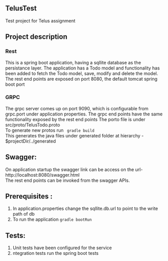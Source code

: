 ## TelusTest
Test project for Telus assignment


## Project description
### Rest
This is a spring boot application, having a sqllite database as the persistance layer.
The application has a Todo model and functionality has been added to fetch the Todo model, save, modify and delete the model.
The rest end points are exposed on port 8080, the default tomcat spring boot port

### GRPC
The grpc server comes up on port 9090, which is configurable from grpc.port under application properties.
The grpc end points have the same functionality exposed by the rest end points
The porto file is under src/proto/TelusTodo.proto
</br>To generate new protos run ``` gradle build```
</br>This generates the java files under generated folder at hierarchy - $projectDir/../generated


## </ins>Swagger:</ins>
On application startup the swagger link can be access on the url- http://localhost:8080/swagger.html
</br>The rest end points can be invoked from the swagger APIs.

## Prerequisites :
1. In application.properties change the sqllite.db.url to point to the write path of db 
2. To run the application ```gradle bootRun```

## Tests:
1. Unit tests have been configured for the service
2. ntegration tests run the spring boot tests

